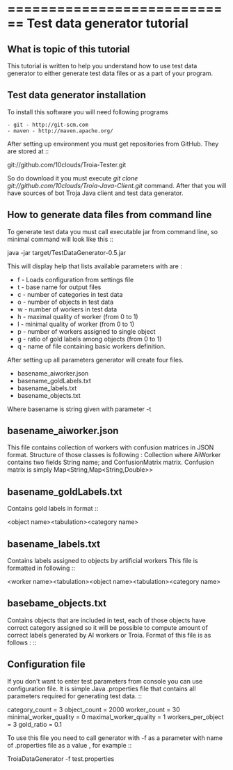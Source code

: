 ============================
Test data generator tutorial
============================
What is topic of this tutorial
------------------------------
This tutorial is written to help you understand how
to use test data generator to either generate test data 
files or as a part of your program.

Test data generator installation
--------------------------------
To install this software you will need following programs 

	- git - http://git-scm.com
	- maven - http://maven.apache.org/

After setting up environment you must get repositories from 
GitHub. They are stored at 
::

 git://github.com/10clouds/Troia-Tester.git

So do download it you must execute *git clone git://github.com/10clouds/Troia-Java-Client.git* command.
After that you will have sources of bot Troja Java client and test data generator.


How to generate data files from command line
--------------------------------------------
To generate test data you must call executable jar from command line, so
minimal command will look like this
::

 java -jar target/TestDataGenerator-0.5.jar 

This will display help that lists available parameters with
are :

 - f - Loads configuration from settings file
 - t - base name for output files
 - c - number of categories in test data
 - o - number of objects in test data
 - w - number of workers in test data
 - h - maximal quality of worker (from 0 to 1)
 - l - minimal quality of worker (from 0 to 1)
 - p - number of workers assigned to single object
 - g - ratio of gold labels among objects (from 0 to 1)
 - q -  name of file containing basic workers definition.


After setting up all parameters generator will create four files.

 - basename_aiworker.json
 - basename_goldLabels.txt
 - basename_labels.txt
 - basename_objects.txt

Where basename is string given with parameter -t 

basename_aiworker.json
----------------------
This file contains collection of workers with confusion matrices in
JSON format. Structure of those classes is following :
Collection<AiWorker> where AiWorker contains two fields String name;
and ConfusionMatrix matrix. Confusion matrix is simply Map<String,Map<String,Double>>

basename_goldLabels.txt
-----------------------
Contains gold labels in format 
::

 \<object name\>\<tabulation\>\<category name\>

basename_labels.txt
-------------------
Contains labels assigned to objects by artificial workers
This file is formatted in following 
::

 \<worker name\>\<tabulation\>\<object name\>\<tabulation\>\<category name\>

basebame_objects.txt
--------------------
Contains objects that are included in test, each of those objects
have correct category assigned so it will be possible to compute
amount of correct labels generated by AI workers or Troia.
Format of this file is as follows :
::
 
 <object name><tabulation><category name>

Configuration file
------------------
If you don't want to enter test parameters from console you can use
configuration file. It is simple Java .properties file that contains
all parameters required for generating test data. 
::

 category_count = 3
 object_count = 2000
 worker_count = 30
 minimal_worker_quality = 0
 maximal_worker_quality = 1
 workers_per_object = 3
 gold_ratio = 0.1

To use this file you need to call generator with -f as a parameter
with name of .properties file as a value , for example
::
  
 TroiaDataGenerator -f test.properties
